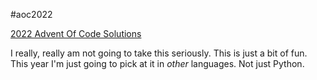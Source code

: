 #aoc2022

[2022 Advent Of Code Solutions](https://adventofcode/2022)

I really, really am not going to take this seriously. This is just a bit of fun. 
This year I'm just going to pick at it in _other_ languages. Not just Python.